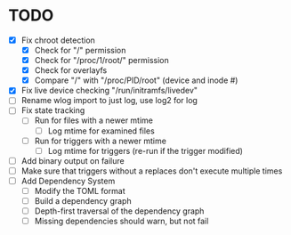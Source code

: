 # TODO

- [x] Fix chroot detection
    - [x] Check for "/" permission
    - [x] Check for "/proc/1/root/" permission
    - [x] Check for overlayfs
    - [x] Compare "/" with "/proc/PID/root" (device and inode #)
- [x] Fix live device checking "/run/initramfs/livedev"
- [ ] Rename wlog import to just log, use log2 for log
- [ ] Fix state tracking
    - [ ] Run for files with a newer mtime
        - [ ] Log mtime for examined files
    - [ ] Run for triggers with a newer mtime
        - [ ] Log mtime for triggers (re-run if the trigger modified)
- [ ] Add binary output on failure
- [ ] Make sure that triggers without a replaces don't execute multiple times
- [ ] Add Dependency System
    - [ ] Modify the TOML format
    - [ ] Build a dependency graph
    - [ ] Depth-first traversal of the dependency graph
    - [ ] Missing dependencies should warn, but not fail
